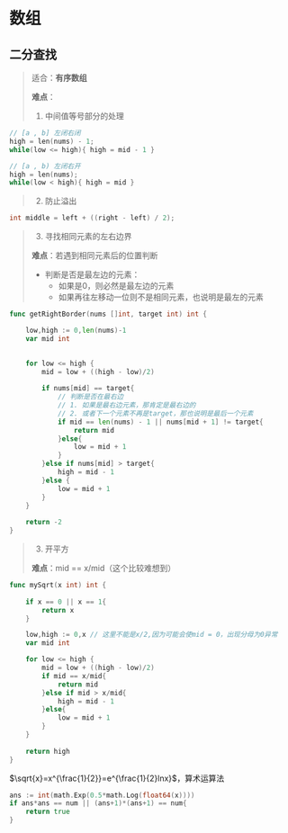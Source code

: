 # 数组

## 二分查找

> 适合：**有序数组**
>
> **难点**：
>
> 1. 中间值等号部分的处理

```c
// [a , b] 左闭右闭
high = len(nums) - 1;
while(low <= high){ high = mid - 1 }

// [a , b) 左闭右开
high = len(nums);
while(low < high){ high = mid }
```

> 2. 防止溢出

```c
int middle = left + ((right - left) / 2);
```

> 3. 寻找相同元素的左右边界
>
> **难点**：若遇到相同元素后的位置判断
>
> + 判断是否是最左边的元素：
>   + 如果是0，则必然是最左边的元素
>   + 如果再往左移动一位则不是相同元素，也说明是最左的元素

```go
func getRightBorder(nums []int, target int) int {

    low,high := 0,len(nums)-1
    var mid int
   

    for low <= high {
        mid = low + ((high - low)/2)
        
        if nums[mid] == target{
            // 判断是否在最右边
            // 1. 如果是最右边元素，那肯定是最右边的
            // 2. 或者下一个元素不再是target，那也说明是最后一个元素
            if mid == len(nums) - 1 || nums[mid + 1] != target{
                return mid
            }else{
                low = mid + 1
            }
        }else if nums[mid] > target{
            high = mid - 1
        }else {
            low = mid + 1
        }
    }
    
    return -2
}
```

> 3. 开平方
>
> **难点**：mid == x/mid（这个比较难想到）

```go
func mySqrt(x int) int {
    
    if x == 0 || x == 1{
        return x
    }

    low,high := 0,x // 这里不能是x/2,因为可能会使mid = 0，出现分母为0异常
    var mid int

    for low <= high {
        mid = low + ((high - low)/2)
        if mid == x/mid{
            return mid
        }else if mid > x/mid{
            high = mid - 1
        }else{
            low = mid + 1
        }
    } 
    
    return high
}
```

$\sqrt{x}=x^{\frac{1}{2}}=e^{\frac{1}{2}lnx}$，算术运算法

```go
ans := int(math.Exp(0.5*math.Log(float64(x))))
if ans*ans == num || (ans+1)*(ans+1) == num{
    return true
}
```

